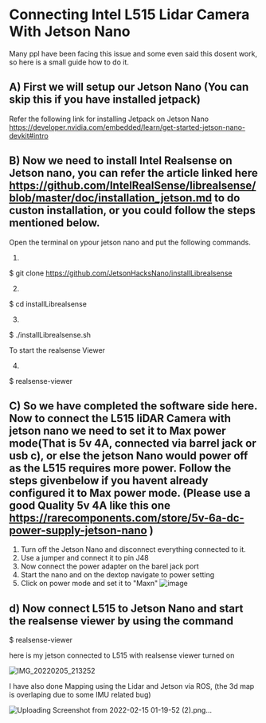 # Connecting Intel L515 Lidar Camera With Jetson Nano

Many ppl have been facing this issue and some even said this dosent work, so here is a small guide how to do it.


## A) First we will setup our Jetson Nano (You can skip this if you have installed jetpack)

Refer the following link for installing Jetpack on Jetson Nano https://developer.nvidia.com/embedded/learn/get-started-jetson-nano-devkit#intro


## B) Now we need to install Intel Realsense on Jetson nano, you can refer the article linked here https://github.com/IntelRealSense/librealsense/blob/master/doc/installation_jetson.md to do custon installation, or you could follow the steps mentioned below.

Open the terminal on ypour jetson nano and put the following commands.


1)
$ git clone https://github.com/JetsonHacksNano/installLibrealsense


2)
$ cd installLibrealsense


3)
$ ./installLibrealsense.sh


To start the realsense Viewer

4)
$ realsense-viewer


## C) So we have completed the software side here. Now to connect the L515 liDAR Camera with jetson nano we need to set it to Max power mode(That is 5v 4A, connected via barrel jack or usb c), or else the jetson Nano would power off as the L515 requires more power. Follow the steps givenbelow if you havent already configured it to Max power mode. (Please use a good Quality 5v 4A like this one https://rarecomponents.com/store/5v-6a-dc-power-supply-jetson-nano )

1. Turn off the Jetson Nano and disconnect everything connected to it.
2. Use a jumper and connect it to pin J48
3. Now connect the power adapter on the barel jack port
4. Start the nano and on the dextop navigate to power setting
5. Click on power mode and set it to "Maxn"
![image](https://user-images.githubusercontent.com/59818448/163683974-dc018db2-e87c-4379-bf2d-ced5e761f7fe.png)

## d) Now connect L515 to Jetson Nano and start the realsense viewer by using the command  

$ realsense-viewer 


here is my jetson connected to L515 with realsense viewer turned on

![IMG_20220205_213252](https://user-images.githubusercontent.com/59818448/163684045-83e1ecc5-36d4-4269-8d4c-98c2763bd09c.jpg)


I have also done Mapping using the Lidar and Jetson via ROS, (the 3d map is overlaping due to some IMU related bug)

![Uploading Screenshot from 2022-02-15 01-19-52 (2).png…]()

